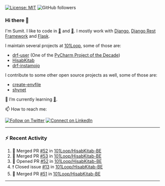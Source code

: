 [![License: MIT](https://img.shields.io/badge/License-MIT-yellow.svg)](https://opensource.org/licenses/MIT)
![GitHub followers](https://img.shields.io/github/followers/sumit4613?style=social)

### Hi there 👋

I'm Sumit. I like to code in [:snake:](https://python.org/) and [:rabbit:](https://golang.org). I mostly work with [Django](https://djangoproject.com), [Django Rest Framework](https://www.django-rest-framework.org/) and [Flask](https://flask.palletsprojects.com).

I maintain several projects at [101Loop](https://github.com/101loop/), some of those are:

- [drf-user](https://github.com/101loop/drf-user) (One of the [PyCharm Project of the Decade](https://www.jetbrains.com/lp/pycharm-10-years/))
- [HisabKitab](https://github.com/101loop/HisabKitab-BE)
- [drf-instamojo](https://github.com/101loop/drf-instamojo)

I contribute to some other open source projects as well, some of those are:

- [create-envfile](https://github.com/SpicyPizza/create-envfile)
- [shynet](https://github.com/milesmcc/shynet)


🔭 I’m currently learning [:rabbit:](https://golang.org).

📫 How to reach me:

[![Follow on Twitter](https://img.shields.io/badge/--twitter?label=Twitter&logo=Twitter&style=social)](https://twitter.com/sumitsingh4613) [![Connect on LinkedIn](https://img.shields.io/badge/--linkedin?label=LinkedIn&logo=LinkedIn&style=social)](https://www.linkedin.com/in/sumit4613)


---

### :zap: Recent Activity

<!--START_SECTION:activity-->
1. 🎉 Merged PR [#52](https://github.com/101Loop/HisabKitab-BE/pull/52) in [101Loop/HisabKitab-BE](https://github.com/101Loop/HisabKitab-BE)
2. 🎉 Merged PR [#53](https://github.com/101Loop/HisabKitab-BE/pull/53) in [101Loop/HisabKitab-BE](https://github.com/101Loop/HisabKitab-BE)
3. 💪 Opened PR [#52](https://github.com/101Loop/HisabKitab-BE/pull/52) in [101Loop/HisabKitab-BE](https://github.com/101Loop/HisabKitab-BE)
4. ❗️ Closed issue [#13](https://github.com/101Loop/HisabKitab-BE/issues/13) in [101Loop/HisabKitab-BE](https://github.com/101Loop/HisabKitab-BE)
5. 🎉 Merged PR [#51](https://github.com/101Loop/HisabKitab-BE/pull/51) in [101Loop/HisabKitab-BE](https://github.com/101Loop/HisabKitab-BE)
<!--END_SECTION:activity-->

---
